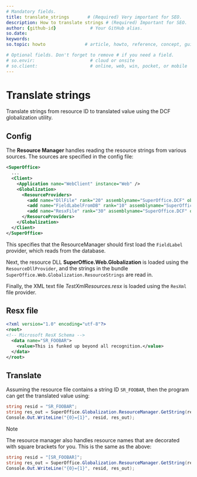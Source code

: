 ```yaml
---
# Mandatory fields.
title: translate_strings       # (Required) Very important for SEO.
description: How to translate strings # (Required) Important for SEO.
author: {github-id}             # Your GitHub alias.
so.date:
keywords:
so.topic: howto               # article, howto, reference, concept, guide

# Optional fields. Don't forget to remove # if you need a field.
# so.envir:                     # cloud or onsite
# so.client:                    # online, web, win, pocket, or mobile
---
```


# Translate strings

Translate strings from resource ID to translated value using the DCF globalization utility.

## Config

The **Resource Manager** handles reading the resource strings from various sources. The sources are specified in the config file:

```XML
<SuperOffice>
  ...
  <Client>
    <Application name="WebClient" instance="Web" />
    <Globalization>
      <ResourceProviders>
        <add name="DllFile" rank="20" assemblyname="SuperOffice.DCF" objecttype="SuperOffice.Globalization.ResourceDllProvider" params="SuperOffice.Web.Globalization.ResourceStrings;SuperOffice.Web.Globalization" />
        <add name="FieldLabelFromDB" rank="10" assemblyname="SuperOffice.DCF" objecttype="SuperOffice.Globalization.FieldLabelProvider" />
        <add name="ResxFile" rank="30" assemblyname="SuperOffice.DCF" objecttype="SuperOffice.Globalization.ResXmlFileProvider" params=".\TestXmlResources" />
      </ResourceProviders>
    </Globalization>
  </Client>
</SuperOffice>
```

This specifies that the ResourceManager should first load the `FieldLabel` provider, which reads from the database.

Next, the resource DLL **SuperOffice.Web.Globalization** is loaded using the `ResourceDllProvider`, and the strings in the bundle `SuperOffice.Web.Globalization.ResourceStrings` are read in.

Finally, the XML text file *TestXmlResources.resx* is loaded using the `ResXml` file provider.

## Resx file

```XML
<?xml version="1.0" encoding="utf-8"?>
<root>
<!-- Microsoft ResX Schema -->
  <data name="SR_FOOBAR">
    <value>This is funked up beyond all recognition.</value>
  </data>
</root>
```

## Translate

Assuming the resource file contains a string ID `SR_FOOBAR`, then the program can get the translated value using:

```csharp
string resid = "SR_FOOBAR";
string res_out = SuperOffice.Globalization.ResourceManager.GetString(resid);
Console.Out.WriteLine("{0}={1}", resid, res_out);
```

> [!NOTE]
> The resource manager also handles resource names that are decorated with square brackets for you. This is the same as the above:

```csharp
string resid = "[SR_FOOBAR]";
string res_out = SuperOffice.Globalization.ResourceManager.GetString(resid);
Console.Out.WriteLine("{0}={1}", resid, res_out);
```
